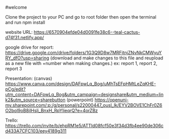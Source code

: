 #welcome


Clone the project to your PC and go to root folder then open the terminal and run npm install

website URL: https://6570904efde04d0091fe38c6--teal-cactus-d74f31.netlify.app/


google drive for report:
https://drive.google.com/drive/folders/1G3Q9D8w7MRFjtnjZNvNkCMWyuYRY_dfO?usp=sharing
(download and make changes to this file and reupload as a new file with +number when making changes.)
ex: report 1, report 2, report 3

Presentation:
(canvas) https://www.canva.com/design/DAFpwLq_Bog/uMhTsEFpHMtLeZqKHE-pCg/edit?utm_content=DAFpwLq_Bog&utm_campaign=designshare&utm_medium=link2&utm_source=sharebutton
(powerpoint) https://openuni-my.sharepoint.com/:p:/g/personal/s22000447_ousl_lk/EYV2BOVE1ChFr0Z6O2bol9oB8ilHsli_BnxH_RpYIieqrQ?e=4orZBz

Trello:
https://trello.com/invite/b/ehpRM1e5/ATTId08fcf50e3f34d3fb4ee90de306cd433A7CFC103/eey4189g311
